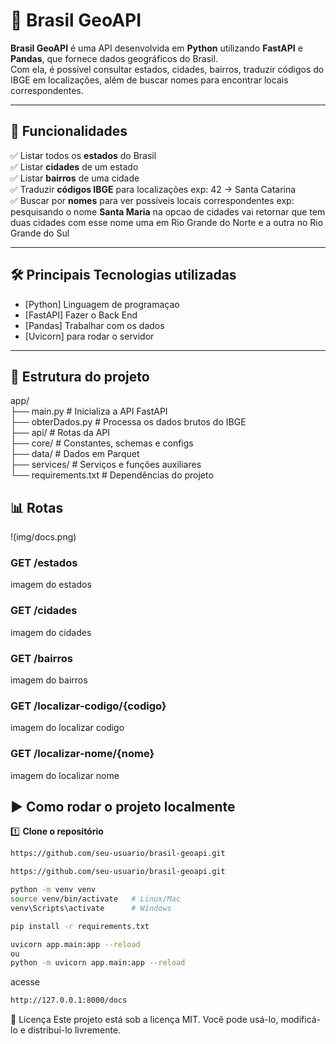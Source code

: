 # 📍 Brasil GeoAPI

**Brasil GeoAPI** é uma API desenvolvida em **Python** utilizando **FastAPI** e **Pandas**, que fornece dados geográficos do Brasil.  
Com ela, é possível consultar estados, cidades, bairros, traduzir códigos do IBGE em localizações, além de buscar nomes para encontrar locais correspondentes.

---

## 🚀 Funcionalidades

✅ Listar todos os **estados** do Brasil  
✅ Listar **cidades** de um estado  
✅ Listar **bairros** de uma cidade  
✅ Traduzir **códigos IBGE** para localizações exp: 42 -> Santa Catarina   
✅ Buscar por **nomes** para ver possíveis locais correspondentes exp: pesquisando o nome **Santa Maria** na opcao de cidades vai retornar que tem duas cidades com esse nome uma em Rio Grande do Norte e a outra no Rio Grande do Sul

---

## 🛠️ Principais Tecnologias utilizadas

- [Python] Linguagem de programaçao
- [FastAPI] Fazer o Back End
- [Pandas] Trabalhar com os dados
- [Uvicorn] para rodar o servidor

---

## 📂 Estrutura do projeto
app/  
├── main.py # Inicializa a API FastAPI  
├── obterDados.py # Processa os dados brutos do IBGE  
├── api/ # Rotas da API  
├── core/ # Constantes, schemas e configs  
├── data/ # Dados em Parquet  
├── services/ # Serviços e funções auxiliares  
└── requirements.txt # Dependências do projeto  


## 📊 Rotas
!(img/docs.png)

### GET /estados
imagem do estados

### GET /cidades
imagem do cidades

### GET /bairros
imagem do bairros

### GET /localizar-codigo/{codigo}
imagem do localizar codigo

### GET /localizar-nome/{nome}
imagem do localizar nome


## ▶️ Como rodar o projeto localmente

1️⃣ **Clone o repositório**
```bash
https://github.com/seu-usuario/brasil-geoapi.git
```

```bash
https://github.com/seu-usuario/brasil-geoapi.git
```
```bash
python -m venv venv
source venv/bin/activate   # Linux/Mac
venv\Scripts\activate      # Windows
```
```bash
pip install -r requirements.txt
```
```bash
uvicorn app.main:app --reload
ou
python -m uvicorn app.main:app --reload
```
acesse
```bash
http://127.0.0.1:8000/docs
```



📜 Licença
Este projeto está sob a licença MIT. Você pode usá-lo, modificá-lo e distribuí-lo livremente.

